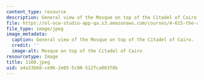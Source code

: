 ```yaml
---
content_type: resource
description: General view of the Mosque on top of the Citadel of Cairo.
file: https://ol-ocw-studio-app-qa.s3.amazonaws.com/courses/4-615-the-architecture-of-cairo-spring-2002/a4a33b68ce962e055c80512fca083f8b_1160.jpeg
file_type: image/jpeg
image_metadata:
  caption: General view of the Mosque on top of the Citadel of Cairo.
  credit: ''
  image-alt: Mosque on top of the Citadel of Cairo
resourcetype: Image
title: 1160.jpeg
uid: a4a33b68-ce96-2e05-5c80-512fca083f8b
---
```

